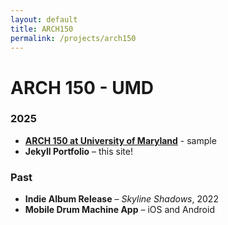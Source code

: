 ```yaml
---
layout: default
title: ARCH150
permalink: /projects/arch150
---
```


# ARCH 150 - UMD

### 2025
- [**ARCH 150 at University of Maryland**](projects/arch150) - sample
- **Jekyll Portfolio** – this site!

### Past
- **Indie Album Release** – *Skyline Shadows*, 2022
- **Mobile Drum Machine App** – iOS and Android
